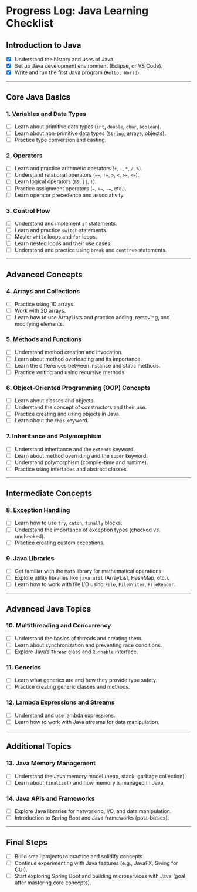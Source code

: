 # **Progress Log: Java Learning Checklist**

## **Introduction to Java**
- [x] Understand the history and uses of Java.
- [x] Set up Java development environment (Eclipse, or VS Code).
- [x] Write and run the first Java program (`Hello, World`).

---

## **Core Java Basics**
### 1. **Variables and Data Types**
- [ ] Learn about primitive data types (`int`, `double`, `char`, `boolean`).
- [ ] Learn about non-primitive data types (`String`, arrays, objects).
- [ ] Practice type conversion and casting.

### 2. **Operators**
- [ ] Learn and practice arithmetic operators (`+`, `-`, `*`, `/`, `%`).
- [ ] Understand relational operators (`==`, `!=`, `>`, `<`, `>=`, `<=`).
- [ ] Learn logical operators (`&&`, `||`, `!`).
- [ ] Practice assignment operators (`=`, `+=`, `-=`, etc.).
- [ ] Learn operator precedence and associativity.

### 3. **Control Flow**
- [ ] Understand and implement `if` statements.
- [ ] Learn and practice `switch` statements.
- [ ] Master `while` loops and `for` loops.
- [ ] Learn nested loops and their use cases.
- [ ] Understand and practice using `break` and `continue` statements.

---

## **Advanced Concepts**
### 4. **Arrays and Collections**
- [ ] Practice using 1D arrays.
- [ ] Work with 2D arrays.
- [ ] Learn how to use ArrayLists and practice adding, removing, and modifying elements.

### 5. **Methods and Functions**
- [ ] Understand method creation and invocation.
- [ ] Learn about method overloading and its importance.
- [ ] Learn the differences between instance and static methods.
- [ ] Practice writing and using recursive methods.

### 6. **Object-Oriented Programming (OOP) Concepts**
- [ ] Learn about classes and objects.
- [ ] Understand the concept of constructors and their use.
- [ ] Practice creating and using objects in Java.
- [ ] Learn about the `this` keyword.

### 7. **Inheritance and Polymorphism**
- [ ] Understand inheritance and the `extends` keyword.
- [ ] Learn about method overriding and the `super` keyword.
- [ ] Understand polymorphism (compile-time and runtime).
- [ ] Practice using interfaces and abstract classes.

---

## **Intermediate Concepts**
### 8. **Exception Handling**
- [ ] Learn how to use `try`, `catch`, `finally` blocks.
- [ ] Understand the importance of exception types (checked vs. unchecked).
- [ ] Practice creating custom exceptions.

### 9. **Java Libraries**
- [ ] Get familiar with the `Math` library for mathematical operations.
- [ ] Explore utility libraries like `java.util` (ArrayList, HashMap, etc.).
- [ ] Learn how to work with file I/O using `File`, `FileWriter`, `FileReader`.

---

## **Advanced Java Topics**
### 10. **Multithreading and Concurrency**
- [ ] Understand the basics of threads and creating them.
- [ ] Learn about synchronization and preventing race conditions.
- [ ] Explore Java’s `Thread` class and `Runnable` interface.

### 11. **Generics**
- [ ] Learn what generics are and how they provide type safety.
- [ ] Practice creating generic classes and methods.

### 12. **Lambda Expressions and Streams**
- [ ] Understand and use lambda expressions.
- [ ] Learn how to work with Java streams for data manipulation.

---

## **Additional Topics**
### 13. **Java Memory Management**
- [ ] Understand the Java memory model (heap, stack, garbage collection).
- [ ] Learn about `finalize()` and how memory is managed in Java.

### 14. **Java APIs and Frameworks**
- [ ] Explore Java libraries for networking, I/O, and data manipulation.
- [ ] Introduction to Spring Boot and Java frameworks (post-basics).

---

## **Final Steps**
- [ ] Build small projects to practice and solidify concepts.
- [ ] Continue experimenting with Java features (e.g., JavaFX, Swing for GUI).
- [ ] Start exploring Spring Boot and building microservices with Java (goal after mastering core concepts).